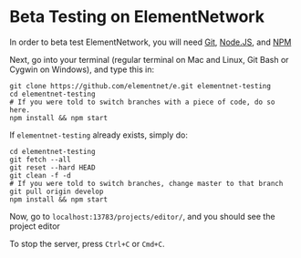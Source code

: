 # Beta Testing on ElementNetwork
In order to beta test ElementNetwork, you will need [Git](https://git-scm.com), [Node.JS](https://nodejs.org), and [NPM](https://www.npmjs.com)

Next, go into your terminal (regular terminal on Mac and Linux, Git Bash or Cygwin on Windows), and type this in:
```shell
git clone https://github.com/elementnet/e.git elementnet-testing
cd elementnet-testing
# If you were told to switch branches with a piece of code, do so here.
npm install && npm start
```

If `elementnet-testing` already exists, simply do:
```shell
cd elementnet-testing
git fetch --all
git reset --hard HEAD
git clean -f -d
# If you were told to switch branches, change master to that branch
git pull origin develop
npm install && npm start
```
Now, go to `localhost:13783/projects/editor/`, and you should see the project editor

To stop the server, press `Ctrl+C` or `Cmd+C`.

